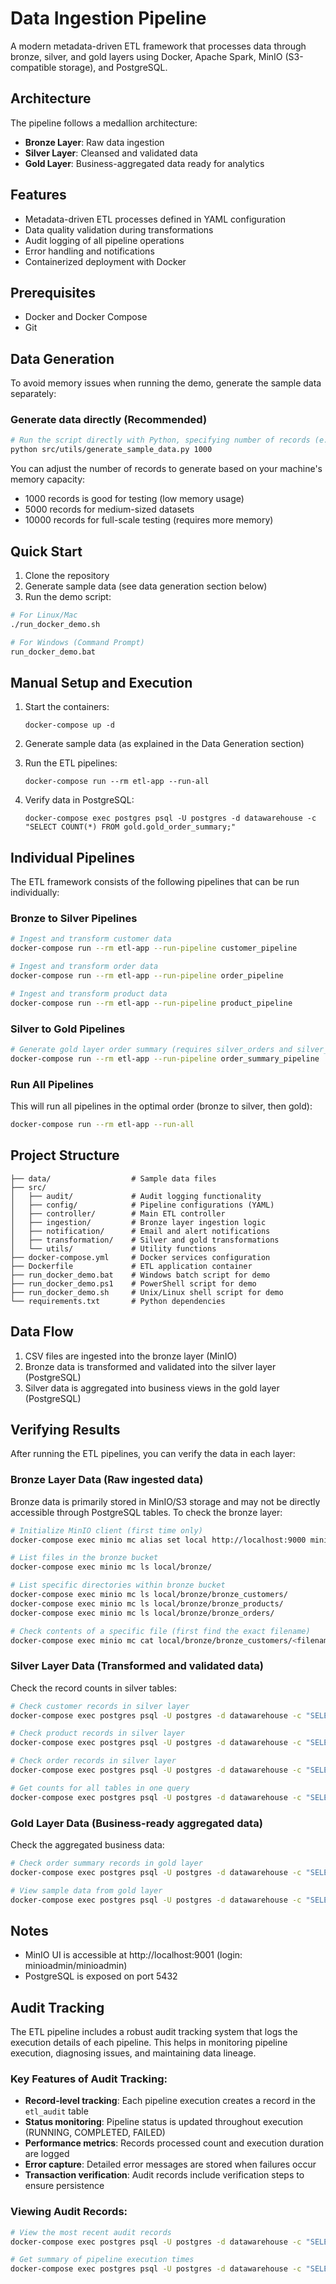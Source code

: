 # Data Ingestion Pipeline

A modern metadata-driven ETL framework that processes data through bronze, silver, and gold layers using Docker, Apache Spark, MinIO (S3-compatible storage), and PostgreSQL.

## Architecture

The pipeline follows a medallion architecture:

- **Bronze Layer**: Raw data ingestion
- **Silver Layer**: Cleansed and validated data
- **Gold Layer**: Business-aggregated data ready for analytics

## Features

- Metadata-driven ETL processes defined in YAML configuration
- Data quality validation during transformations
- Audit logging of all pipeline operations
- Error handling and notifications
- Containerized deployment with Docker

## Prerequisites

- Docker and Docker Compose
- Git

## Data Generation

To avoid memory issues when running the demo, generate the sample data separately:

### Generate data directly (Recommended)

```bash
# Run the script directly with Python, specifying number of records (e.g., 1000)
python src/utils/generate_sample_data.py 1000
```

You can adjust the number of records to generate based on your machine's memory capacity:
- 1000 records is good for testing (low memory usage)
- 5000 records for medium-sized datasets
- 10000 records for full-scale testing (requires more memory)

## Quick Start

1. Clone the repository
2. Generate sample data (see data generation section below)
3. Run the demo script:

```bash
# For Linux/Mac
./run_docker_demo.sh

# For Windows (Command Prompt)
run_docker_demo.bat
```

## Manual Setup and Execution

1. Start the containers:
   ```
   docker-compose up -d
   ```

2. Generate sample data (as explained in the Data Generation section)

3. Run the ETL pipelines:
   ```
   docker-compose run --rm etl-app --run-all
   ```

4. Verify data in PostgreSQL:
   ```
   docker-compose exec postgres psql -U postgres -d datawarehouse -c "SELECT COUNT(*) FROM gold.gold_order_summary;"
   ```

## Individual Pipelines

The ETL framework consists of the following pipelines that can be run individually:

### Bronze to Silver Pipelines

```bash
# Ingest and transform customer data
docker-compose run --rm etl-app --run-pipeline customer_pipeline

# Ingest and transform order data
docker-compose run --rm etl-app --run-pipeline order_pipeline

# Ingest and transform product data
docker-compose run --rm etl-app --run-pipeline product_pipeline
```

### Silver to Gold Pipelines

```bash
# Generate gold layer order summary (requires silver_orders and silver_customers)
docker-compose run --rm etl-app --run-pipeline order_summary_pipeline
```

### Run All Pipelines

This will run all pipelines in the optimal order (bronze to silver, then gold):

```bash
docker-compose run --rm etl-app --run-all
```

## Project Structure

```
├── data/                  # Sample data files
├── src/
│   ├── audit/             # Audit logging functionality
│   ├── config/            # Pipeline configurations (YAML)
│   ├── controller/        # Main ETL controller
│   ├── ingestion/         # Bronze layer ingestion logic
│   ├── notification/      # Email and alert notifications
│   ├── transformation/    # Silver and gold transformations
│   └── utils/             # Utility functions
├── docker-compose.yml     # Docker services configuration
├── Dockerfile             # ETL application container
├── run_docker_demo.bat    # Windows batch script for demo
├── run_docker_demo.ps1    # PowerShell script for demo
├── run_docker_demo.sh     # Unix/Linux shell script for demo
└── requirements.txt       # Python dependencies
```

## Data Flow

1. CSV files are ingested into the bronze layer (MinIO)
2. Bronze data is transformed and validated into the silver layer (PostgreSQL)
3. Silver data is aggregated into business views in the gold layer (PostgreSQL)

## Verifying Results

After running the ETL pipelines, you can verify the data in each layer:

### Bronze Layer Data (Raw ingested data)

Bronze data is primarily stored in MinIO/S3 storage and may not be directly accessible through PostgreSQL tables. To check the bronze layer:

```bash
# Initialize MinIO client (first time only)
docker-compose exec minio mc alias set local http://localhost:9000 minioadmin minioadmin

# List files in the bronze bucket
docker-compose exec minio mc ls local/bronze/

# List specific directories within bronze bucket
docker-compose exec minio mc ls local/bronze/bronze_customers/
docker-compose exec minio mc ls local/bronze/bronze_products/
docker-compose exec minio mc ls local/bronze/bronze_orders/

# Check contents of a specific file (first find the exact filename)
docker-compose exec minio mc cat local/bronze/bronze_customers/<filename>.parquet | head
```

### Silver Layer Data (Transformed and validated data)

Check the record counts in silver tables:

```bash
# Check customer records in silver layer
docker-compose exec postgres psql -U postgres -d datawarehouse -c "SELECT COUNT(*) FROM silver.silver_customers;"

# Check product records in silver layer
docker-compose exec postgres psql -U postgres -d datawarehouse -c "SELECT COUNT(*) FROM silver.silver_products;"

# Check order records in silver layer
docker-compose exec postgres psql -U postgres -d datawarehouse -c "SELECT COUNT(*) FROM silver.silver_orders;"

# Get counts for all tables in one query
docker-compose exec postgres psql -U postgres -d datawarehouse -c "SELECT 'Customers' as table_name, COUNT(*) FROM silver.silver_customers UNION ALL SELECT 'Products', COUNT(*) FROM silver.silver_products UNION ALL SELECT 'Orders', COUNT(*) FROM silver.silver_orders;"
```

### Gold Layer Data (Business-ready aggregated data)

Check the aggregated business data:

```bash
# Check order summary records in gold layer
docker-compose exec postgres psql -U postgres -d datawarehouse -c "SELECT COUNT(*) FROM gold.gold_order_summary;"

# View sample data from gold layer
docker-compose exec postgres psql -U postgres -d datawarehouse -c "SELECT * FROM gold.gold_order_summary LIMIT 5;"
```

## Notes

- MinIO UI is accessible at http://localhost:9001 (login: minioadmin/minioadmin)
- PostgreSQL is exposed on port 5432

## Audit Tracking

The ETL pipeline includes a robust audit tracking system that logs the execution details of each pipeline. This helps in monitoring pipeline execution, diagnosing issues, and maintaining data lineage.

### Key Features of Audit Tracking:

- **Record-level tracking**: Each pipeline execution creates a record in the `etl_audit` table
- **Status monitoring**: Pipeline status is updated throughout execution (RUNNING, COMPLETED, FAILED)
- **Performance metrics**: Records processed count and execution duration are logged
- **Error capture**: Detailed error messages are stored when failures occur
- **Transaction verification**: Audit records include verification steps to ensure persistence


### Viewing Audit Records:

```bash
# View the most recent audit records
docker-compose exec postgres psql -U postgres -d datawarehouse -c "SELECT audit_id, pipeline_id, status, records_processed, start_time, end_time FROM public.etl_audit ORDER BY audit_id DESC LIMIT 10;"

# Get summary of pipeline execution times
docker-compose exec postgres psql -U postgres -d datawarehouse -c "SELECT pipeline_id, AVG(EXTRACT(EPOCH FROM (end_time - start_time))) as avg_duration_seconds, AVG(records_processed) as avg_records FROM public.etl_audit WHERE status = 'COMPLETED' GROUP BY pipeline_id;"
```
